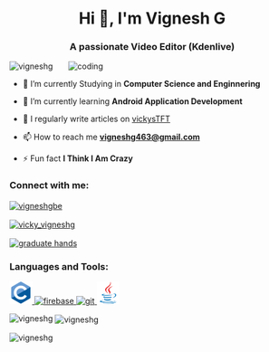 <h1 align="center">Hi 👋, I'm Vignesh G</h1>
<h3 align="center">A passionate Video Editor (Kdenlive)</h3>
<p> </p>
<img align="right" alt="coding" width="400" src="https://camo.githubusercontent.com/cae12fddd9d6982901d82580bdf321d81fb299141098ca1c2d4891870827bf17/68747470733a2f2f6d69726f2e6d656469756d2e636f6d2f6d61782f313336302f302a37513379765349765f7430696f4a2d5a2e676966">
<p align="left"> <img src="https://komarev.com/ghpvc/?username=vigneshg&label=Profile%20views&color=0e75b6&style=flat" alt="vigneshg" /> </p>

- 🔭 I’m currently Studying in **Computer Science and Enginnering**

- 🌱 I’m currently learning **Android Application Development**

- 📝 I regularly write articles on [vickysTFT](https://vickystft.blogspot.com)

- 📫 How to reach me **vigneshg463@gmail.com**

- ⚡ Fun fact **I Think I Am Crazy**


<h3 align="left">Connect with me:</h3>
<p align="left">

<a href="https://linkedin.com/in/vigneshgbe" target="blank"><img align="center" src="https://raw.githubusercontent.com/rahuldkjain/github-profile-readme-generator/master/src/images/icons/Social/linked-in-alt.svg" alt="vigneshgbe" height="30" width="40" /></a>

<a href="https://instagram.com/Vicky_Vigneshg" target="blank"><img align="center" src="https://raw.githubusercontent.com/rahuldkjain/github-profile-readme-generator/master/src/images/icons/Social/instagram.svg" alt="vicky_vigneshg" height="30" width="40" /></a>

<a href="https://www.youtube.com/channel/UCQb2g_DSmbBY2p0evRMhl1A" target="blank"><img align="center" src="https://raw.githubusercontent.com/rahuldkjain/github-profile-readme-generator/master/src/images/icons/Social/youtube.svg" alt="graduate hands" height="30" width="40" /></a>
</p>

<h3 align="left">Languages and Tools:</h3>

<p align="left">
  <a href="https://www.cprogramming.com/" target="_blank" rel="noreferrer"> <img src="https://raw.githubusercontent.com/devicons/devicon/master/icons/c/c-original.svg" alt="c" width="40" height="40"/> </a>
  <a href="https://firebase.google.com/" target="_blank" rel="noreferrer"> <img src="https://www.vectorlogo.zone/logos/firebase/firebase-icon.svg" alt="firebase" width="40" height="40"/> </a>
  <a href="https://git-scm.com/" target="_blank" rel="noreferrer"> <img src="https://www.vectorlogo.zone/logos/git-scm/git-scm-icon.svg" alt="git" width="40" height="40"/> </a> 
  <a href="https://www.java.com" target="_blank" rel="noreferrer"> <img src="https://raw.githubusercontent.com/devicons/devicon/master/icons/java/java-original.svg" alt="java" width="40" height="40"/> </a> </p>

<p><img align="left" src="https://github-readme-stats.vercel.app/api/top-langs?username=vigneshg&show_icons=true&locale=en&layout=compact" alt="vigneshg" /></p>

<p>&nbsp;<img align="center" src="https://github-readme-stats.vercel.app/api?username=vigneshg&show_icons=true&locale=en" alt="vigneshg" /></p>

<p><img align="center" src="https://github-readme-streak-stats.herokuapp.com/?user=vigneshg&" alt="vigneshg" /></p>

